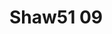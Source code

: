 <a name="material" />

# Shaw51 09
<script type="application/ld+json">
  {
    "@context": "https://schema.org/",
    "@type": "ChemicalSubstance",
    "http://purl.org/dc/terms/conformsTo":
      {
        "@type": "CreativeWork",
        "@id": "https://bioschemas.org/profiles/ChemicalSubstance/0.4-RELEASE/"
      },
    "@id": "https://egonw.github.io/nanowiki/nanowiki39.html#material",
    "name": "Shaw51 09",
    "sameAs": "http://127.0.0.1/mediawiki/index.php/Special:URIResolver/Shaw51_09"
  }
</script>

